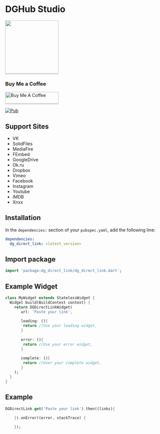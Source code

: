 DGHub Studio
============

<a href="https://t.me/dghub_founder" target="_blank"><img src="https://avatars.githubusercontent.com/u/112307287?v=4 | width=100" style="height: 170px !important;width: 170px !important;box-shadow: 0px 3px 2px 0px rgba(190, 190, 190, 0.5) !important;-webkit-box-shadow: 0px 3px 2px 0px rgba(190, 190, 190, 0.5) !important;" ></a>

### Buy Me a Coffee
<a href="https://www.paypal.me/dghubfounder" target="_blank"><img src="https://www.buymeacoffee.com/assets/img/custom_images/orange_img.png" alt="Buy Me A Coffee" style="height: 37px !important;width: 170px !important;box-shadow: 0px 3px 2px 0px rgba(190, 190, 190, 0.5) !important;-webkit-box-shadow: 0px 3px 2px 0px rgba(190, 190, 190, 0.5) !important;" ></a>



[![Pub](https://img.shields.io/pub/v/font_awesome_flutter.svg)](https://pub.dartlang.org/packages/dg_direct_link)


## Support Sites

- VK
- SolidFiles
- MediaFire
- FEmbed
- GoogleDrive
- Ok.ru
- Dropbox
- Vimeo
- Facebook
- Instagram
- Youtube
- IMDB
- Xnxx



## Installation

In the `dependencies:` section of your `pubspec.yaml`, add the following line:

```yaml
dependencies:
  dg_direct_link: <latest_version>
```

## Import package

```dart
import 'package:dg_direct_link/dg_direct_link.dart';
```

## Example Widget

```dart
class MyWidget extends StatelessWidget {
  Widget build(BuildContext context) {
    return DGDirectLinkWidget(
       url: 'Paste your link',
       
       loading: (){
        return //Use your loading widget,
       } 
       
       error: (){
        return //Use your error widget,
       } 
       
       complete: (){
        return //User your complete widget,
       } 
    );
  }
}
```
## Example

```dart
DGDirectLink.get('Paste your link').then((links){
  
    }).onError((error, stackTrace) {

    });
```





